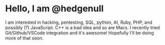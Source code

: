 # Hello, I am @hedgenull

I am interested in hacking, pentesting, SQL, python, AI, Ruby, PHP, and possibly (?) JavaScript.
C++ is a bad idea and so are Macs. I recently tried Git/Github/VSCode integration and it's awesome! Hopefully I'll be doing more of that soon.
